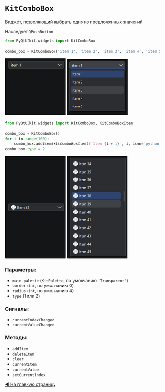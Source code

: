# `KitComboBox`

Виджет, позволяющий выбрать одно из предложенных значений

Наследует `QPushButton`

```python
from PyQtUIkit.widgets import KitComboBox

combo_box = KitComboBox('item 1', 'item 2', 'item 3', 'item 4', 'item 5')
```
![img.png](img/img_8.png)
![img_1.png](img/img_9.png)


```python
from PyQtUIkit.widgets import KitComboBox, KitComboBoxItem

combo_box = KitComboBox()
for i in range(100):
    combo_box.addItem(KitComboBoxItem(f"Item {i + 1}", i, icon='python'))
combo_box.type = 2
```
![img_2.png](img/img_10.png)
![img_3.png](img/img_11.png)

### Параметры:

- `main_palette` (`KitPalette`, по умолчанию `'Transparent'`)
- `border` (`int`, по умолчанию 0)
- `radius` (`int`, по умолчанию 4)
- `type` (1 или 2)

### Сигналы:

- `currentIndexChanged`
- `currentValueChanged`

### Методы:

- `addItem`
- `deleteItem`
- `clear`
- `currentItem`
- `currentValue`
- `setCurrentIndex`

[◀ На главную страницу](..%2Freadme.md)
